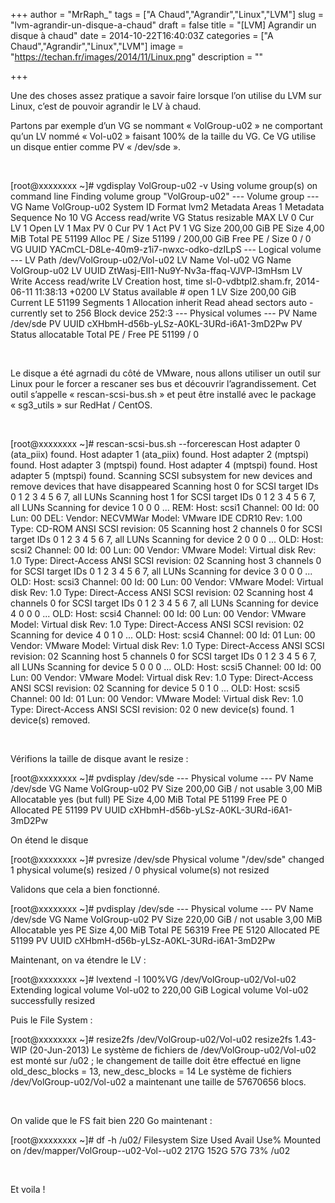 +++
author = "MrRaph_"
tags = ["A Chaud","Agrandir","Linux","LVM"]
slug = "lvm-agrandir-un-disque-a-chaud"
draft = false
title = "[LVM] Agrandir un disque à chaud"
date = 2014-10-22T16:40:03Z
categories = ["A Chaud","Agrandir","Linux","LVM"]
image = "https://techan.fr/images/2014/11/Linux.png"
description = ""

+++


Une des choses assez pratique a savoir faire lorsque l’on utilise du LVM sur Linux, c’est de pouvoir agrandir le LV à chaud.  
  
 Partons par exemple d’un VG se nommant « VolGroup-u02 » ne comportant qu’un LV nommé « Vol-u02 » faisant 100% de la taille du VG. Ce VG utilise un disque entier comme PV « /dev/sde ».

 

[root@xxxxxxxx ~]# vgdisplay VolGroup-u02 -v Using volume group(s) on command line Finding volume group "VolGroup-u02" --- Volume group --- VG Name VolGroup-u02 System ID Format lvm2 Metadata Areas 1 Metadata Sequence No 10 VG Access read/write VG Status resizable MAX LV 0 Cur LV 1 Open LV 1 Max PV 0 Cur PV 1 Act PV 1 VG Size 200,00 GiB PE Size 4,00 MiB Total PE 51199 Alloc PE / Size 51199 / 200,00 GiB Free PE / Size 0 / 0 VG UUID YACmCL-D8Le-40m9-z1i7-nwxc-odko-dzILpS --- Logical volume --- LV Path /dev/VolGroup-u02/Vol-u02 LV Name Vol-u02 VG Name VolGroup-u02 LV UUID ZtWasj-EII1-Nu9Y-Nv3a-ffaq-VJVP-l3mHsm LV Write Access read/write LV Creation host, time sl-0-vdbtpl2.sham.fr, 2014-06-11 11:38:13 +0200 LV Status available # open 1 LV Size 200,00 GiB Current LE 51199 Segments 1 Allocation inherit Read ahead sectors auto - currently set to 256 Block device 252:3 --- Physical volumes --- PV Name /dev/sde PV UUID cXHbmH-d56b-yLSz-A0KL-3URd-i6A1-3mD2Pw PV Status allocatable Total PE / Free PE 51199 / 0

 

Le disque a été agrnadi du côté de VMware, nous allons utiliser un outil sur Linux pour le forcer a rescaner ses bus et découvrir l’agrandissement. Cet outil s’appelle « rescan-scsi-bus.sh » et peut être installé avec le package « sg3_utils » sur RedHat / CentOS.

 

[root@xxxxxxxx ~]# rescan-scsi-bus.sh --forcerescan Host adapter 0 (ata_piix) found. Host adapter 1 (ata_piix) found. Host adapter 2 (mptspi) found. Host adapter 3 (mptspi) found. Host adapter 4 (mptspi) found. Host adapter 5 (mptspi) found. Scanning SCSI subsystem for new devices and remove devices that have disappeared Scanning host 0 for SCSI target IDs 0 1 2 3 4 5 6 7, all LUNs Scanning host 1 for SCSI target IDs 0 1 2 3 4 5 6 7, all LUNs Scanning for device 1 0 0 0 ... REM: Host: scsi1 Channel: 00 Id: 00 Lun: 00 DEL: Vendor: NECVMWar Model: VMware IDE CDR10 Rev: 1.00 Type: CD-ROM ANSI SCSI revision: 05 Scanning host 2 channels 0 for SCSI target IDs 0 1 2 3 4 5 6 7, all LUNs Scanning for device 2 0 0 0 ... OLD: Host: scsi2 Channel: 00 Id: 00 Lun: 00 Vendor: VMware Model: Virtual disk Rev: 1.0 Type: Direct-Access ANSI SCSI revision: 02 Scanning host 3 channels 0 for SCSI target IDs 0 1 2 3 4 5 6 7, all LUNs Scanning for device 3 0 0 0 ... OLD: Host: scsi3 Channel: 00 Id: 00 Lun: 00 Vendor: VMware Model: Virtual disk Rev: 1.0 Type: Direct-Access ANSI SCSI revision: 02 Scanning host 4 channels 0 for SCSI target IDs 0 1 2 3 4 5 6 7, all LUNs Scanning for device 4 0 0 0 ... OLD: Host: scsi4 Channel: 00 Id: 00 Lun: 00 Vendor: VMware Model: Virtual disk Rev: 1.0 Type: Direct-Access ANSI SCSI revision: 02 Scanning for device 4 0 1 0 ... OLD: Host: scsi4 Channel: 00 Id: 01 Lun: 00 Vendor: VMware Model: Virtual disk Rev: 1.0 Type: Direct-Access ANSI SCSI revision: 02 Scanning host 5 channels 0 for SCSI target IDs 0 1 2 3 4 5 6 7, all LUNs Scanning for device 5 0 0 0 ... OLD: Host: scsi5 Channel: 00 Id: 00 Lun: 00 Vendor: VMware Model: Virtual disk Rev: 1.0 Type: Direct-Access ANSI SCSI revision: 02 Scanning for device 5 0 1 0 ... OLD: Host: scsi5 Channel: 00 Id: 01 Lun: 00 Vendor: VMware Model: Virtual disk Rev: 1.0 Type: Direct-Access ANSI SCSI revision: 02 0 new device(s) found. 1 device(s) removed.

 

Vérifions la taille de disque avant le resize :

[root@xxxxxxxx ~]# pvdisplay /dev/sde --- Physical volume --- PV Name /dev/sde VG Name VolGroup-u02 PV Size 200,00 GiB / not usable 3,00 MiB Allocatable yes (but full) PE Size 4,00 MiB Total PE 51199 Free PE 0 Allocated PE 51199 PV UUID cXHbmH-d56b-yLSz-A0KL-3URd-i6A1-3mD2Pw

On étend le disque

[root@xxxxxxxx ~]# pvresize /dev/sde Physical volume "/dev/sde" changed 1 physical volume(s) resized / 0 physical volume(s) not resized

Validons que cela a bien fonctionné.

[root@xxxxxxxx ~]# pvdisplay /dev/sde --- Physical volume --- PV Name /dev/sde VG Name VolGroup-u02 PV Size 220,00 GiB / not usable 3,00 MiB Allocatable yes PE Size 4,00 MiB Total PE 56319 Free PE 5120 Allocated PE 51199 PV UUID cXHbmH-d56b-yLSz-A0KL-3URd-i6A1-3mD2Pw

Maintenant, on va étendre le LV :

[root@xxxxxxxx ~]# lvextend -l 100%VG /dev/VolGroup-u02/Vol-u02 Extending logical volume Vol-u02 to 220,00 GiB Logical volume Vol-u02 successfully resized

Puis le File System :

[root@xxxxxxxx ~]# resize2fs /dev/VolGroup-u02/Vol-u02 resize2fs 1.43-WIP (20-Jun-2013) Le système de fichiers de /dev/VolGroup-u02/Vol-u02 est monté sur /u02 ; le changement de taille doit être effectué en ligne old_desc_blocks = 13, new_desc_blocks = 14 Le système de fichiers /dev/VolGroup-u02/Vol-u02 a maintenant une taille de 57670656 blocs.

 

On valide que le FS fait bien 220 Go maintenant :

[root@xxxxxxxx ~]# df -h /u02/ Filesystem Size Used Avail Use% Mounted on /dev/mapper/VolGroup--u02-Vol--u02 217G 152G 57G 73% /u02

 

Et voila !


